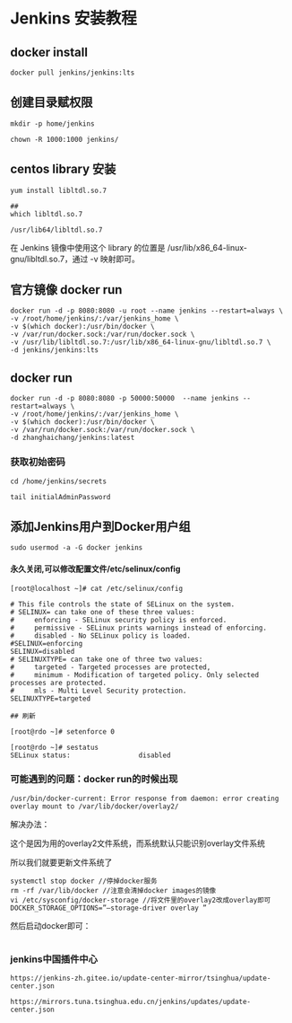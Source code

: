 # Jenkins 安装教程

## docker install 

```
docker pull jenkins/jenkins:lts
```

## 创建目录赋权限 

```
mkdir -p home/jenkins 

chown -R 1000:1000 jenkins/ 
```
##  centos library 安装

```
yum install libltdl.so.7

##
which libltdl.so.7

/usr/lib64/libltdl.so.7

```

在 Jenkins 镜像中使用这个 library 的位置是 /usr/lib/x86_64-linux-gnu/libltdl.so.7，通过 -v 映射即可。


## 官方镜像 docker run

```
docker run -d -p 8080:8080 -u root --name jenkins --restart=always \
-v /root/home/jenkins/:/var/jenkins_home \
-v $(which docker):/usr/bin/docker \
-v /var/run/docker.sock:/var/run/docker.sock \
-v /usr/lib/libltdl.so.7:/usr/lib/x86_64-linux-gnu/libltdl.so.7 \
-d jenkins/jenkins:lts
```
## docker run 

```
docker run -d -p 8080:8080 -p 50000:50000  --name jenkins --restart=always \
-v /root/home/jenkins/:/var/jenkins_home \
-v $(which docker):/usr/bin/docker \
-v /var/run/docker.sock:/var/run/docker.sock \
-d zhanghaichang/jenkins:latest
```

### 获取初始密码

```
cd /home/jenkins/secrets 

tail initialAdminPassword 
```

## 添加Jenkins用户到Docker用户组

```
sudo usermod -a -G docker jenkins

```

#### 永久关闭,可以修改配置文件/etc/selinux/config

```
[root@localhost ~]# cat /etc/selinux/config   

# This file controls the state of SELinux on the system.  
# SELINUX= can take one of these three values:  
#     enforcing - SELinux security policy is enforced.  
#     permissive - SELinux prints warnings instead of enforcing.  
#     disabled - No SELinux policy is loaded.  
#SELINUX=enforcing  
SELINUX=disabled  
# SELINUXTYPE= can take one of three two values:  
#     targeted - Targeted processes are protected,  
#     minimum - Modification of targeted policy. Only selected processes are protected.   
#     mls - Multi Level Security protection.  
SELINUXTYPE=targeted

## 刷新

[root@rdo ~]# setenforce 0

[root@rdo ~]# sestatus  
SELinux status:                 disabled
```


### 可能遇到的问题：docker run的时候出现 
```
/usr/bin/docker-current: Error response from daemon: error creating overlay mount to /var/lib/docker/overlay2/
```

解决办法： 

这个是因为用的overlay2文件系统，而系统默认只能识别overlay文件系统

所以我们就要更新文件系统了 
```
systemctl stop docker //停掉docker服务 
rm -rf /var/lib/docker //注意会清掉docker images的镜像 
vi /etc/sysconfig/docker-storage //将文件里的overlay2改成overlay即可 
DOCKER_STORAGE_OPTIONS=”–storage-driver overlay ” 
```
然后启动docker即可：

```systemctl start docker
```

### jenkins中国插件中心

```
https://jenkins-zh.gitee.io/update-center-mirror/tsinghua/update-center.json

https://mirrors.tuna.tsinghua.edu.cn/jenkins/updates/update-center.json
```
